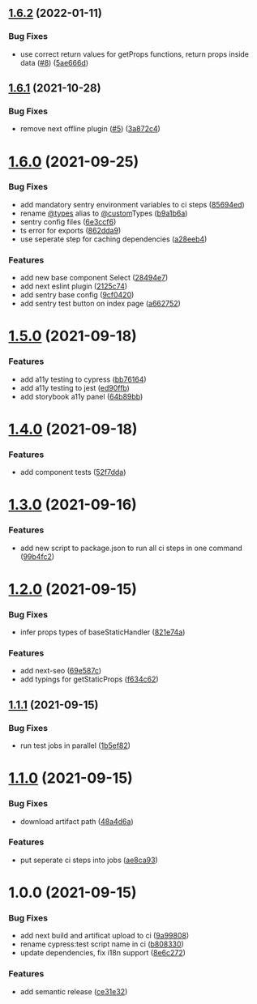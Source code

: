 ## [1.6.2](https://github.com/tim-richter/next-boiler/compare/v1.6.1...v1.6.2) (2022-01-11)


### Bug Fixes

* use correct return values for getProps functions, return props inside data ([#8](https://github.com/tim-richter/next-boiler/issues/8)) ([5ae666d](https://github.com/tim-richter/next-boiler/commit/5ae666d70a26aa3182b669fb91d454b9a8993ce2))

## [1.6.1](https://github.com/tim-richter/next-boiler/compare/v1.6.0...v1.6.1) (2021-10-28)


### Bug Fixes

* remove next offline plugin ([#5](https://github.com/tim-richter/next-boiler/issues/5)) ([3a872c4](https://github.com/tim-richter/next-boiler/commit/3a872c4e1b1bc4a14a2b7edeaae169ccefeb7523))

# [1.6.0](https://github.com/tim-richter/next-boiler/compare/v1.5.0...v1.6.0) (2021-09-25)


### Bug Fixes

* add mandatory sentry environment variables to ci steps ([85694ed](https://github.com/tim-richter/next-boiler/commit/85694ed5facf2e1af6f74be03c0f7d95b303896f))
* rename [@types](https://github.com/types) alias to [@custom](https://github.com/custom)Types ([b9a1b6a](https://github.com/tim-richter/next-boiler/commit/b9a1b6a844ebbedddd6ca3b1eaad56424334c5e2))
* sentry config files ([6e3ccf6](https://github.com/tim-richter/next-boiler/commit/6e3ccf6861a31d0b525077bd308ec911a0527b9c))
* ts error for exports ([862dda9](https://github.com/tim-richter/next-boiler/commit/862dda907f20123e587a5f33a0a2f2a75cf68e77))
* use seperate step for caching dependencies ([a28eeb4](https://github.com/tim-richter/next-boiler/commit/a28eeb4dc9afe88de404d58b06e209b3c2c37b54))


### Features

* add new base component Select ([28494e7](https://github.com/tim-richter/next-boiler/commit/28494e74515a74cc4d4f4644b85d6124e14e91af))
* add next eslint plugin ([2125c74](https://github.com/tim-richter/next-boiler/commit/2125c749c70bfe340ce0cfb45047a1eb7fb94a92))
* add sentry base config ([9cf0420](https://github.com/tim-richter/next-boiler/commit/9cf0420ba824511bb48f73b21b293f6c37d91e5d))
* add sentry test button on index page ([a662752](https://github.com/tim-richter/next-boiler/commit/a6627528f04d0f050a18295c7e32899330f937b0))

# [1.5.0](https://github.com/tim-richter/next-boiler/compare/v1.4.0...v1.5.0) (2021-09-18)


### Features

* add a11y testing to cypress ([bb76164](https://github.com/tim-richter/next-boiler/commit/bb76164de82ca9ea1379570406c38f226aea32a2))
* add a11y testing to jest ([ed90ffb](https://github.com/tim-richter/next-boiler/commit/ed90ffbd185a30e7c444fcbc453995a3b2cc4f03))
* add storybook a11y panel ([64b89bb](https://github.com/tim-richter/next-boiler/commit/64b89bb26be52bef7ce1df81a6c93b8ac447c4a7))

# [1.4.0](https://github.com/tim-richter/next-boiler/compare/v1.3.0...v1.4.0) (2021-09-18)


### Features

* add component tests ([52f7dda](https://github.com/tim-richter/next-boiler/commit/52f7ddad4e123450697dbb535bb3f27ae4e63cee))

# [1.3.0](https://github.com/tim-richter/next-boiler/compare/v1.2.0...v1.3.0) (2021-09-16)


### Features

* add new script to package.json to run all ci steps in one command ([99b4fc2](https://github.com/tim-richter/next-boiler/commit/99b4fc271db3401adbbf55b1769ecc533440fb58))

# [1.2.0](https://github.com/tim-richter/next-boiler/compare/v1.1.1...v1.2.0) (2021-09-15)


### Bug Fixes

* infer props types of baseStaticHandler ([821e74a](https://github.com/tim-richter/next-boiler/commit/821e74ab9143a4a9f35f2641dab8cef52a9ae183))


### Features

* add next-seo ([69e587c](https://github.com/tim-richter/next-boiler/commit/69e587c226fa92c08d1a4a9ad6f44318efbb85f6))
* add typings for getStaticProps ([f634c62](https://github.com/tim-richter/next-boiler/commit/f634c621a41be446a6720ed78daf661b67f583c2))

## [1.1.1](https://github.com/tim-richter/next-boiler/compare/v1.1.0...v1.1.1) (2021-09-15)


### Bug Fixes

* run test jobs in parallel ([1b5ef82](https://github.com/tim-richter/next-boiler/commit/1b5ef82de8a8eacc8110f91b1aee59e6b97e008e))

# [1.1.0](https://github.com/tim-richter/next-boiler/compare/v1.0.0...v1.1.0) (2021-09-15)


### Bug Fixes

* download artifact path ([48a4d6a](https://github.com/tim-richter/next-boiler/commit/48a4d6a0b521fe8ee61fa6e38c0eb567a7d5599a))


### Features

* put seperate ci steps into jobs ([ae8ca93](https://github.com/tim-richter/next-boiler/commit/ae8ca934c5dcd21732df790d8a41285da21dfaa4))

# 1.0.0 (2021-09-15)


### Bug Fixes

* add next build and artificat upload to ci ([9a99808](https://github.com/tim-richter/next-boiler/commit/9a99808668b56d7a1e3dd6643cc9bba89e6de223))
* rename cypress:test script name in ci ([b808330](https://github.com/tim-richter/next-boiler/commit/b808330f91df8fe02f705becc8f07a87b40eb343))
* update dependencies, fix i18n support ([8e6c272](https://github.com/tim-richter/next-boiler/commit/8e6c272d4ba902e41186fd7fcb680818bb4c04f3))


### Features

* add semantic release ([ce31e32](https://github.com/tim-richter/next-boiler/commit/ce31e323196a6dbfc88630b034af1bbfeacf019e))
